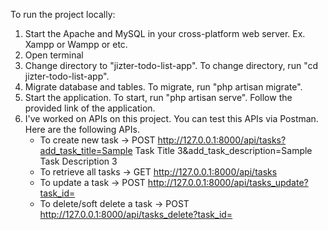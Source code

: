 To run the project locally:
1. Start the Apache and MySQL in your cross-platform web server. Ex. Xampp or Wampp or etc.
2. Open terminal
3. Change directory to "jizter-todo-list-app". To change directory, run "cd jizter-todo-list-app".
4. Migrate database and tables. To migrate, run "php artisan migrate".
5. Start the application. To start, run "php artisan serve". Follow the provided link of the application.
6. I've worked on APIs on this project. You can test this APIs via Postman. Here are the following APIs.
   - To create new task -> POST http://127.0.0.1:8000/api/tasks?add_task_title=Sample Task Title 3&add_task_description=Sample Task Description 3
   - To retrieve all tasks -> GET http://127.0.0.1:8000/api/tasks
   - To update a task -> POST http://127.0.0.1:8000/api/tasks_update?task_id=
   - To delete/soft delete a task -> POST http://127.0.0.1:8000/api/tasks_delete?task_id=
